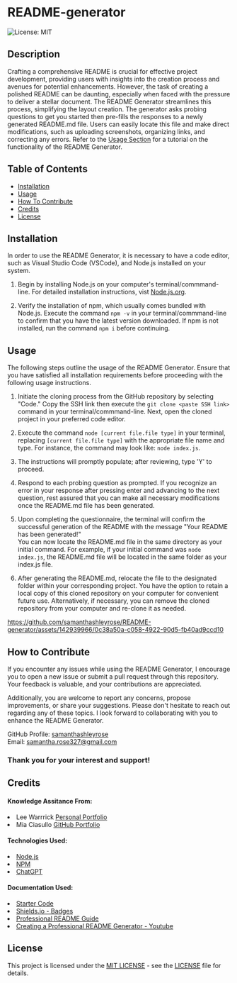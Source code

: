 # README-generator
![License: MIT](https://img.shields.io/badge/License-MIT-yellow.svg)

## Description

Crafting a comprehensive README is crucial for effective project development, providing users with insights into the creation process and avenues for potential enhancements. However, the task of creating a polished README can be daunting, especially when faced with the pressure to deliver a stellar document. The README Generator streamlines this process, simplifying the layout creation. The generator asks probing questions to get you started then pre-fills the responses to a newly generated README.md file. Users can easily locate this file and make direct modifications, such as uploading screenshots, organizing links, and correcting any errors. Refer to the [Usage Section](#usage) for a tutorial on the functionality of the README Generator.

## Table of Contents

- [Installation](#installation)
- [Usage](#usage)
- [How To Contribute](#how-to-contribute)
- [Credits](#credits)
- [License](#license)

## Installation

In order to use the README Generator, it is necessary to have a code editor, such as Visual Studio Code (VSCode), and Node.js installed on your system.

1. Begin by installing Node.js on your computer's terminal/commmand-line. For detailed installation instructions, vist <a href='https://nodejs.org/en'>Node.js.org</a>.

2. Verify the installation of npm, which usually comes bundled with Node.js. Execute the command `npm -v` in your terminal/commmand-line to confirm that you have the latest version downloaded. If npm is not installed, run the command `npm i` before continuing.

## Usage

The following steps outline the usage of the README Generator. Ensure that you have satisfied all installation requirements before proceeding with the following usage instructions.

1. Initiate the cloning process from the GitHub repository by selecting "Code." Copy the SSH link then execute the `git clone <paste SSH link>` command in your terminal/commmand-line. Next, open the cloned project in your preferred code editor.

2. Execute the command `node [current file.file type]` in your terminal, replacing `[current file.file type]` with the appropriate file name and type. For instance, the command may look like: `node index.js`.

3. The instructions will promptly populate; after reviewing, type 'Y' to proceed.

4. Respond to each probing question as prompted. If you recognize an error in your response after pressing enter and advancing to the next question, rest assured that you can make all necessary modifications once the README.md file has been generated.

5. Upon completing the questionnaire, the terminal will confirm the successful generation of the README with the message "Your README has been generated!" <br> You can now locate the README.md file in the same directory as your initial command. For example, if your initial command was `node index.js`, the README.md file will be located in the same folder as your index.js file.

6. After generating the README.md, relocate the file to the designated folder within your corresponding project. You have the option to retain a local copy of this cloned repository on your computer for convenient future use. Alternatively, if necessary, you can remove the cloned repository from your computer and re-clone it as needed.

https://github.com/samanthashleyrose/README-generator/assets/142939966/0c38a50a-c058-4922-90d5-fb40ad9ccd10

## How to Contribute

If you encounter any issues while using the README Generator, I encourage you to open a new issue or submit a pull request through this repository. Your feedback is valuable, and your contributions are appreciated.

Additionally, you are welcome to report any concerns, propose improvements, or share your suggestions. Please don't hesitate to reach out regarding any of these topics. I look forward to collaborating with you to enhance the README Generator.

GitHub Profile: <a href="https://github.com/samanthashleyrose">samanthashleyrose</a><br>
Email: samantha.rose327@gmail.com

### Thank you for your interest and support!

## Credits

#### Knowledge Assitance From:
<li>Lee Warrrick <a href="https://leewarrick.com/">Personal Portfolio</a></li>
<li>Mia Ciasullo <a href="https://github.com/miacias">GitHub Portfolio</a></li>

#### Technologies Used:
<li><a href="https://nodejs.org/en/">Node.js</a></li>
<li><a href="https://www.npmjs.com/package/inquirer/v/8.2.4?activeTab=readme#prompt">NPM</a></li>
<li><a href="https://chat.openai.com/">ChatGPT</a></li>

#### Documentation Used:
<li><a href="https://github.com/coding-boot-camp/potential-enigma">Starter Code</a></li>
<li><a href="https://shields.io/badges/git-hub-license">Shields.io - Badges</a></li>
<li><a href="https://coding-boot-camp.github.io/full-stack/github/professional-readme-guide">Professional README Guide</a></li>
<li><a href="https://www.youtube.com/watch?v=xMoAZVIiGT0">Creating a Professional README Generator - Youtube</a></li>

## License

This project is licensed under the <a href="https://opensource.org/licenses/MIT">MIT LICENSE</a> - see the [LICENSE](./LICENSE) file for details.
